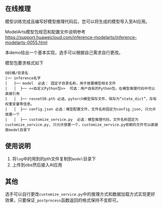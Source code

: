 ## 在线推理

模型训练完成且编写好模型推理代码后，您可以将生成的模型导入至AI应用。

ModelArts模型包规范和配置文件说明参考
https://support.huaweicloud.com/inference-modelarts/inference-modelarts-0055.html

本demo给出一个基本实现，选手可以根据自己需求自行更改。

模型包要求格式如下


```
OBS桶/目录名
|── inference名字
|   ├── model  必选： 固定子目录名称，用于放置模型相关文件
|   │  ├── <<自定义Python包>>  可选：用户自有的Python包，在模型推理代码中可以直接引用
|   │  ├── resnet50.pth 必选，pytorch模型保存文件，保存为“state_dict”，存有权重变量等信息。
|   │  ├── config.json 必选：模型配置文件，文件名称固定为config.json, 只允许放置一个
|   │  ├── customize_service.py  必选：模型推理代码，文件名称固定为customize_service.py, 只允许放置一个，customize_service.py依赖的文件可以直接放model目录下
```


## 使用说明

1. 将`log`中的用到的pth文件复制到`model`目录下
2. 上传到obs然后接入AI应用


## 其他

选手可以自行更改`customize_service.py`中的推理方式和数据加载方式实现更好效果，只要保证`_postprocess`函数返回的格式保持不变即可。